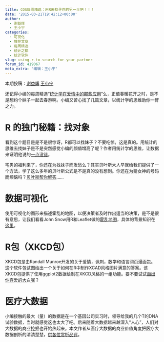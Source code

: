 ```yaml
---
title: COS每周精选：用R来找寻你的另一半吧！！！
date: '2015-03-21T19:42:12+00:00'
author:
  - 谢益辉
  - 王小宁
categories:
  - 可视化
  - 推荐文章
  - 每周精选
  - 统计之都
  - 统计软件
slug: using-r-to-search-for-your-partner
forum_id: 419067
meta_extra: "编辑：王小宁"
---
```



本期投稿：[谢益辉](http://yihui.name/) [王小宁](http://weibo.com/wangxiaoningtongxue/profile?rightmod=1&wvr=6&mod=personinfo)


还记得小编的每周精选“[统计学在爱情中的那些应用](/2015/02/the-application-of-statistics-in-love/)”么，正值春暖花开之时，是不是想约个妹子一起去春游啊。小编又苦心找了几篇文章，以统计学的思维助你一臂之力。

# R 的独门秘籍：找对象

看到这个题目是是不是很惊讶，R都可以找妹子？不要吃惊，这是真的。用统计的思维去找妹子是不是突然感觉小编的颜值增高了呢？作者用统计学的思维，让数据来证明他说的[一点没错](http://www.36dsj.com/archives/25931)。

宅男的福利来了，你还在为找妹子而发愁么？其实贝叶斯大人早就给我们提供了一个方法，学了这么多年的贝叶斯公式是不是真的没有想到。你还在为猜女神的号码而烦恼吗？[贝叶斯帮你解答](http://www.flickering.cn/%e5%85%ab%e5%8d%a6%e5%a4%a9%e5%9c%b0/2015/03/%e3%80%8a%e7%99%bd%e4%ba%91%e4%b9%a6%e5%9b%ad%e3%80%8b%e4%b9%8b%e6%95%b0%e5%ad%97%e6%97%b6%e4%bb%a3%ef%bc%88%e4%ba%94%ef%bc%89/?from=groupmessage&isappinstalled=0)……


# 数据可视化

使用可视化的图形来描述霍乱的地图，以便决策者及时作出适当的决策，是不是很有意思，让我们看看John Snow用R和Leaflet做的[霍乱地图](http://walkerke.github.io/maps/snow_cholera.html)，具体的背景知识在[这里](http://en.wikipedia.org/wiki/1854_Broad_Street_cholera_outbreak)。


# R包（XKCD包）

XKCD包是由Randall Munroe开发的关于爱情，讽刺，数学和语言网页漫画包。这个软件包试图给出一个关于如何在R中制作XCAD风格图片满意的答案。该XKCD包提供了使用ggplot2数据绘制在XKCD风格的一组功能。要不要试试[画出你喜爱的大白呢](http://xkcd.r-forge.r-project.org)？

# 医疗大数据

小编接触的最大（量）的数据是在一个基因公司实习时，领导给我的几个T的DNA试验数据，当时就感觉这也太大了吧。后来随着大数据越来越深入“人心”，人们对大数据的商业挖掘也开始热起来，本文作者从医疗大数据的商业价值角度把医疗大数据剖析的清清楚楚，[供各位赏析品评](http://www.36kr.com/p/220623.html)。

